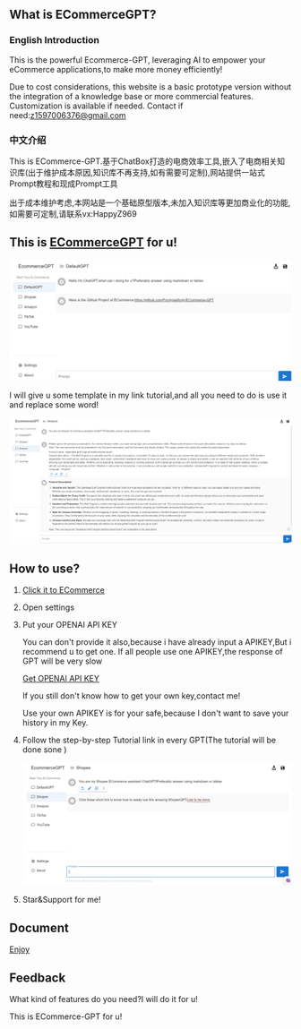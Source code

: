 ## What is ECommerceGPT?

### English Introduction

This is the powerful Ecommerce-GPT, leveraging AI to empower your eCommerce applications,to make more money efficiently!

Due to cost considerations, this website is a basic prototype version without the integration of a knowledge base or more commercial features. Customization is available if needed.
Contact if need:z1597006376@gmail.com

### 中文介绍

This is ECommerce-GPT.基于ChatBox打造的电商效率工具,嵌入了电商相关知识库(出于维护成本原因,知识库不再支持,如有需要可定制),网站提供一站式Prompt教程和现成Prompt工具

出于成本维护考虑,本网站是一个基础原型版本,未加入知识库等更加商业化的功能,如需要可定制,请联系vx:HappyZ969

## This is [ECommerceGPT](https://web.ecommercegpt.cn/) for u!



![image-20230719122756004](./index.png)

I will give u some template in my link tutorial,and all you need to do is use it and replace some word!

![](./useshow.png)

## How to use?

1. [Click it to ECommerce](https://web.ecommercegpt.cn/)

2. Open settings

3. Put your OPENAI API KEY

   You can don't provide it also,because i have already input a APIKEY,But i recommend u to get one.
   If all people use one APIKEY,the response of GPT will be very slow

   [Get OPENAI API KEY](https://www.howtogeek.com/885918/how-to-get-an-openai-api-key/)

   If you still don't know how to get your own key,contact me!

   Use your own APIKEY is for your safe,because
   I don't want to save your history in my Key.

4. Follow the step-by-step Tutorial link in every GPT(The tutorial will be done sone )

   ![123123](./whereistutorial.png)

5. Star&Support for me!

## Document

[Enjoy](https://doc.ecommercegpt.cn/)

## Feedback

What kind of features do you need?I will do it for u!

This is ECommerce-GPT for u!